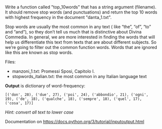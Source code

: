 Write a function called "top_10words" that has a string argument (filename).  It should remove stop words (and punctuations) and return the top 10 words with highest frequency in the document "danta_1.txt".

Stop words are usually the most common in any text ( like “the”, “of”, “to” and “and”), so they don’t tell us much that is distinctive about Divina Commedia. In general, we are more interested in finding the words that will help us differentiate this text from texts that are about different subjects. So we’re going to filter out the common function words. Words that are ignored like this are known as stop words.  

Files:

- manzoni_1.txt: Promessi Sposi, Capitolo I.
- stopwords_italian.txt: the most common in any Italian language text

**Output** is dictionary of word-frequency:

 

```
[('don', 28), ('due', 27), ('poi', 24), ('abbondio', 21), ('ogni', 19), ('de', 18), ('qualche', 18), ('sempre', 18), ('quel', 17), ('cosa', 17)]
```

_Hint: convert all text to lower case_

Documentation on https://docs.python.org/3/tutorial/inputoutput.html 